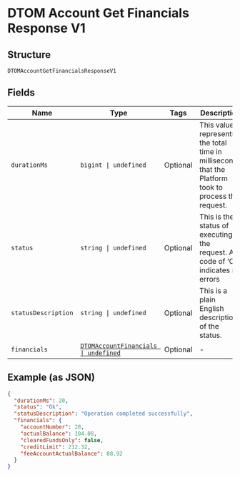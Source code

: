 
# DTOM Account Get Financials Response V1

## Structure

`DTOMAccountGetFinancialsResponseV1`

## Fields

| Name | Type | Tags | Description |
|  --- | --- | --- | --- |
| `durationMs` | `bigint \| undefined` | Optional | This value represents the total time in milliseconds that the Platform took to process the request. |
| `status` | `string \| undefined` | Optional | This is the status of executing the request.&nbsp;A code of ‘Ok’ indicates no errors |
| `statusDescription` | `string \| undefined` | Optional | This is a plain English description of the status. |
| `financials` | [`DTOMAccountFinancials \| undefined`](../../doc/models/dtom-account-financials.md) | Optional | - |

## Example (as JSON)

```json
{
  "durationMs": 20,
  "status": "Ok",
  "statusDescription": "Operation completed successfully",
  "financials": {
    "accountNumber": 28,
    "actualBalance": 104.08,
    "clearedFundsOnly": false,
    "creditLimit": 212.32,
    "feeAccountActualBalance": 88.92
  }
}
```

